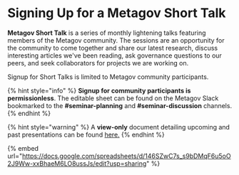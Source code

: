 # Signing Up for a Metagov Short Talk

**Metagov Short Talk** is a series of monthly lightening talks featuring members of the Metagov community. The sessions are an opportunity for the community to come together and share our latest research, discuss interesting articles we've been reading, ask governance questions to our peers, and seek collaborators for projects we are working on.

Signup for Short Talks is limited to Metagov community participants.&#x20;

{% hint style="info" %}
**Signup for community participants is permissionless**. The editable sheet can be found on the Metagov Slack bookmarked to the **#seminar-planning** and **#seminar-discussion** channels.
{% endhint %}

{% hint style="warning" %}
A **view-only** document detailing upcoming and past presentations can be found [here.](https://docs.google.com/spreadsheets/d/146SZwC7s\_s9bDMqF6u5oO2J9Ww-xxBhaeM6LO8ussJs/edit?usp=sharing)
{% endhint %}

{% embed url="https://docs.google.com/spreadsheets/d/146SZwC7s_s9bDMqF6u5oO2J9Ww-xxBhaeM6LO8ussJs/edit?usp=sharing" %}

